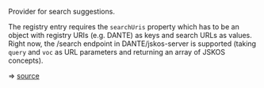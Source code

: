 


Provider for search suggestions.

The registry entry requires the `searchUris` property which has to be an object with registry URIs (e.g. DANTE) as keys and search URLs as values. Right now, the /search endpoint in DANTE/jskos-server is supported (taking `query` and `voc` as URL parameters and returning an array of JSKOS concepts).



⇒ [source](https://github.com/gbv/cocoda/tree/dev/src/providers/search-suggestion-provider.js)